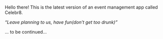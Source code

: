 Hello there! This is the latest version of an event management app called Celebr8.

*“Leave planning to us, have fun(don’t get too drunk)”*

... to be continued... 
